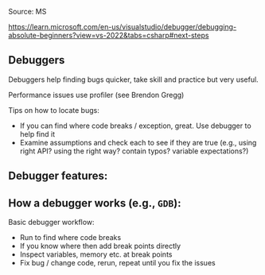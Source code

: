 Source: MS

https://learn.microsoft.com/en-us/visualstudio/debugger/debugging-absolute-beginners?view=vs-2022&tabs=csharp#next-steps




## Debuggers

Debuggers help finding bugs quicker, take skill and practice but very useful.

Performance issues use profiler (see Brendon Gregg)

Tips on how to locate bugs:
- If you can find where code breaks / exception, great. Use debugger to help find it
- Examine assumptions and check each to see if they are true (e.g., using right API? using the right way? contain typos? variable expectations?)

Debugger features:
- 

How a debugger works (e.g., `GDB`):
- 

Basic debugger workflow:
- Run to find where code breaks
- If you know where then add break points directly
- Inspect variables, memory etc. at break points
- Fix bug / change code, rerun, repeat until you fix the issues



